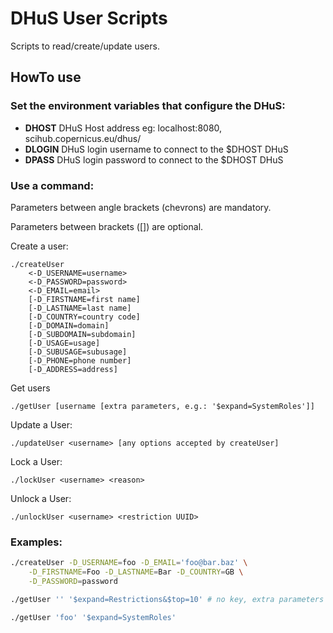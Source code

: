 # DHuS User Scripts
Scripts to read/create/update users.

## HowTo use

### Set the environment variables that configure the DHuS:

+ **DHOST** DHuS Host address eg: localhost:8080, scihub.copernicus.eu/dhus/
+ **DLOGIN** DHuS login username to connect to the $DHOST DHuS
+ **DPASS** DHuS login password to connect to the $DHOST DHuS

### Use a command:

Parameters between angle brackets (chevrons) are mandatory.

Parameters between brackets ([]) are optional.

Create a user:
```
./createUser
    <-D_USERNAME=username>
    <-D_PASSWORD=password>
    <-D_EMAIL=email>
    [-D_FIRSTNAME=first name]
    [-D_LASTNAME=last name]
    [-D_COUNTRY=country code]
    [-D_DOMAIN=domain]
    [-D_SUBDOMAIN=subdomain]
    [-D_USAGE=usage]
    [-D_SUBUSAGE=subusage]
    [-D_PHONE=phone number]
    [-D_ADDRESS=address]
```

Get users
```
./getUser [username [extra parameters, e.g.: '$expand=SystemRoles']]
```

Update a User:
```
./updateUser <username> [any options accepted by createUser]
```

Lock a User:
```
./lockUser <username> <reason>
```

Unlock a User:
```
./unlockUser <username> <restriction UUID>
```

### Examples:

```bash
./createUser -D_USERNAME=foo -D_EMAIL='foo@bar.baz' \
    -D_FIRSTNAME=Foo -D_LASTNAME=Bar -D_COUNTRY=GB \
    -D_PASSWORD=password

./getUser '' '$expand=Restrictions&$top=10' # no key, extra parameters

./getUser 'foo' '$expand=SystemRoles'
```
